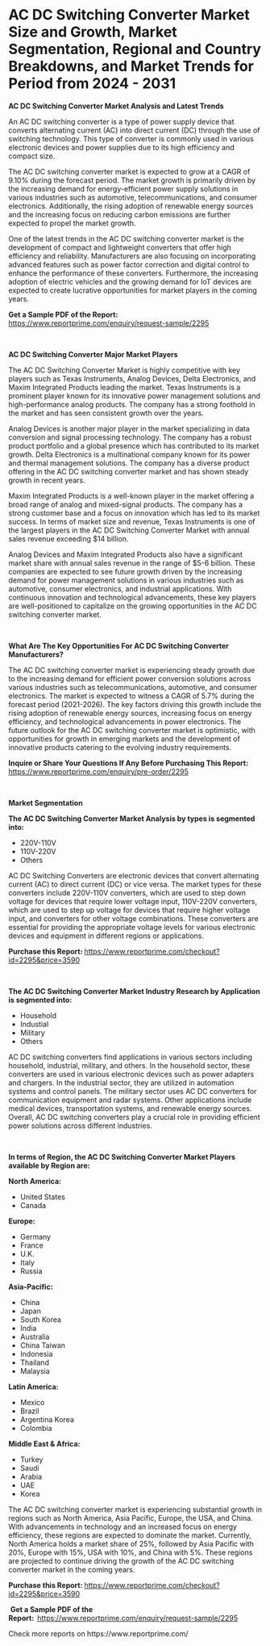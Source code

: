 <p><h1>AC DC Switching Converter Market Size and Growth, Market Segmentation, Regional and Country Breakdowns, and Market Trends for Period from 2024 -  2031</h1></p><p><strong>AC DC Switching Converter Market Analysis and Latest Trends</strong></p>
<p><p>An AC DC switching converter is a type of power supply device that converts alternating current (AC) into direct current (DC) through the use of switching technology. This type of converter is commonly used in various electronic devices and power supplies due to its high efficiency and compact size.</p><p>The AC DC switching converter market is expected to grow at a CAGR of 9.10% during the forecast period. The market growth is primarily driven by the increasing demand for energy-efficient power supply solutions in various industries such as automotive, telecommunications, and consumer electronics. Additionally, the rising adoption of renewable energy sources and the increasing focus on reducing carbon emissions are further expected to propel the market growth.</p><p>One of the latest trends in the AC DC switching converter market is the development of compact and lightweight converters that offer high efficiency and reliability. Manufacturers are also focusing on incorporating advanced features such as power factor correction and digital control to enhance the performance of these converters. Furthermore, the increasing adoption of electric vehicles and the growing demand for IoT devices are expected to create lucrative opportunities for market players in the coming years.</p></p>
<p><strong>Get a Sample PDF of the Report:&nbsp;</strong> <a href="https://www.reportprime.com/enquiry/request-sample/2295">https://www.reportprime.com/enquiry/request-sample/2295</a></p>
<p>&nbsp;</p>
<p><strong>AC DC Switching Converter Major Market Players</strong></p>
<p><p>The AC DC Switching Converter Market is highly competitive with key players such as Texas Instruments, Analog Devices, Delta Electronics, and Maxim Integrated Products leading the market. Texas Instruments is a prominent player known for its innovative power management solutions and high-performance analog products. The company has a strong foothold in the market and has seen consistent growth over the years.</p><p>Analog Devices is another major player in the market specializing in data conversion and signal processing technology. The company has a robust product portfolio and a global presence which has contributed to its market growth. Delta Electronics is a multinational company known for its power and thermal management solutions. The company has a diverse product offering in the AC DC switching converter market and has shown steady growth in recent years.</p><p>Maxim Integrated Products is a well-known player in the market offering a broad range of analog and mixed-signal products. The company has a strong customer base and a focus on innovation which has led to its market success. In terms of market size and revenue, Texas Instruments is one of the largest players in the AC DC Switching Converter Market with annual sales revenue exceeding $14 billion.</p><p>Analog Devices and Maxim Integrated Products also have a significant market share with annual sales revenue in the range of $5-6 billion. These companies are expected to see future growth driven by the increasing demand for power management solutions in various industries such as automotive, consumer electronics, and industrial applications. With continuous innovation and technological advancements, these key players are well-positioned to capitalize on the growing opportunities in the AC DC switching converter market.</p></p>
<p>&nbsp;</p>
<p><strong>What Are The Key Opportunities For AC DC Switching Converter Manufacturers?</strong></p>
<p><p>The AC DC switching converter market is experiencing steady growth due to the increasing demand for efficient power conversion solutions across various industries such as telecommunications, automotive, and consumer electronics. The market is expected to witness a CAGR of 5.7% during the forecast period (2021-2026). The key factors driving this growth include the rising adoption of renewable energy sources, increasing focus on energy efficiency, and technological advancements in power electronics. The future outlook for the AC DC switching converter market is optimistic, with opportunities for growth in emerging markets and the development of innovative products catering to the evolving industry requirements.</p></p>
<p><strong>Inquire or Share Your Questions If Any Before Purchasing This Report:</strong> <a href="https://www.reportprime.com/enquiry/pre-order/2295">https://www.reportprime.com/enquiry/pre-order/2295</a></p>
<p>&nbsp;</p>
<p><strong>Market Segmentation</strong></p>
<p><strong>The AC DC Switching Converter Market Analysis by types is segmented into:</strong></p>
<p><ul><li>220V-110V</li><li>110V-220V</li><li>Others</li></ul></p>
<p><p>AC DC Switching Converters are electronic devices that convert alternating current (AC) to direct current (DC) or vice versa. The market types for these converters include 220V-110V converters, which are used to step down voltage for devices that require lower voltage input, 110V-220V converters, which are used to step up voltage for devices that require higher voltage input, and converters for other voltage combinations. These converters are essential for providing the appropriate voltage levels for various electronic devices and equipment in different regions or applications.</p></p>
<p><strong>Purchase this Report:&nbsp;</strong><a href="https://www.reportprime.com/checkout?id=2295&price=3590">https://www.reportprime.com/checkout?id=2295&price=3590</a></p>
<p>&nbsp;</p>
<p><strong>The AC DC Switching Converter Market Industry Research by Application is segmented into:</strong></p>
<p><ul><li>Household</li><li>Industial</li><li>Military</li><li>Others</li></ul></p>
<p><p>AC DC switching converters find applications in various sectors including household, industrial, military, and others. In the household sector, these converters are used in various electronic devices such as power adapters and chargers. In the industrial sector, they are utilized in automation systems and control panels. The military sector uses AC DC converters for communication equipment and radar systems. Other applications include medical devices, transportation systems, and renewable energy sources. Overall, AC DC switching converters play a crucial role in providing efficient power solutions across different industries.</p></p>
<p>&nbsp;</p>
<p><strong>In terms of Region, the AC DC Switching Converter Market Players available by Region are:</strong></p>
<p>
    <p> <strong> North America: </strong>
        <ul>
            <li>United States</li>
            <li>Canada</li>
        </ul>
        </p> 
    <p> <strong> Europe: </strong>
        <ul>
            <li>Germany</li>
            <li>France</li>
            <li>U.K.</li>
            <li>Italy</li>
            <li>Russia</li>
        </ul>
        </p> 
    <p> <strong> Asia-Pacific: </strong>
        <ul>
            <li>China</li>
            <li>Japan</li>
            <li>South Korea</li>
            <li>India</li>
            <li>Australia</li>
            <li>China Taiwan</li>
            <li>Indonesia</li>
            <li>Thailand</li>
            <li>Malaysia</li>
        </ul>
        </p> 
    <p> <strong> Latin America: </strong>
        <ul>
            <li>Mexico</li>
            <li>Brazil</li>
            <li>Argentina Korea</li>
            <li>Colombia</li>
        </ul>
        </p> 
    <p> <strong> Middle East & Africa: </strong>
        <ul>
            <li>Turkey</li>
            <li>Saudi</li>
            <li>Arabia</li>
            <li>UAE</li>
            <li>Korea</li>
        </ul>
    </p>
    </p>
<p><p>The AC DC switching converter market is experiencing substantial growth in regions such as North America, Asia Pacific, Europe, the USA, and China. With advancements in technology and an increased focus on energy efficiency, these regions are expected to dominate the market. Currently, North America holds a market share of 25%, followed by Asia Pacific with 20%, Europe with 15%, USA with 10%, and China with 5%. These regions are projected to continue driving the growth of the AC DC switching converter market in the coming years.</p></p>
<p><strong>Purchase this Report: </strong><a href="https://www.reportprime.com/checkout?id=2295&price=3590">https://www.reportprime.com/checkout?id=2295&price=3590</a></p>
<p>&nbsp;<strong>Get a Sample PDF of the Report:&nbsp;&nbsp;</strong><a href="https://www.reportprime.com/enquiry/request-sample/2295">https://www.reportprime.com/enquiry/request-sample/2295</a></p>
<p><strong></strong></p>
<p>Check more reports on https://www.reportprime.com/</p>